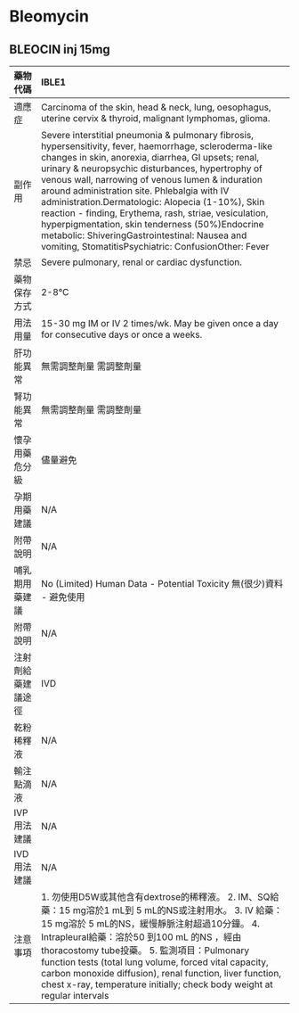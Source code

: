 # Bleomycin

## BLEOCIN inj 15mg

| 藥物代碼 | IBLE1 |
| :--- | :--- |
| 適應症 | Carcinoma of the skin, head & neck, lung, oesophagus, uterine cervix & thyroid, malignant lymphomas, glioma. |
| 副作用 | Severe interstitial pneumonia & pulmonary fibrosis, hypersensitivity, fever, haemorrhage, scleroderma-like changes in skin, anorexia, diarrhea, GI upsets; renal, urinary & neuropsychic disturbances, hypertrophy of venous wall, narrowing of venous lumen & induration around administration site. Phlebalgia with IV administration.Dermatologic: Alopecia \(1-10%\), Skin reaction - finding, Erythema, rash, striae, vesiculation, hyperpigmentation, skin tenderness \(50%\)Endocrine metabolic: ShiveringGastrointestinal: Nausea and vomiting, StomatitisPsychiatric: ConfusionOther: Fever |
| 禁忌 | Severe pulmonary, renal or cardiac dysfunction. |
| 藥物保存方式 | 2-8℃ |
| 用法用量 | 15-30 mg IM or IV 2 times/wk. May be given once a day for consecutive days or once a weeks. |
| 肝功能異常 | 無需調整劑量  需調整劑量 |
| 腎功能異常 | 無需調整劑量  需調整劑量 |
| 懷孕用藥危分級 | 儘量避免 |
| 孕期用藥建議 | N/A |
| 附帶說明 | N/A |
| 哺乳期用藥建議 | No \(Limited\) Human Data - Potential Toxicity 無\(很少\)資料 - 避免使用 |
| 附帶說明 | N/A |
| 注射劑給藥建議途徑 | IVD |
| 乾粉稀釋液 | N/A |
| 輸注點滴液 | N/A |
| IVP 用法建議 | N/A |
| IVD 用法建議 | N/A |
| 注意事項 | 1. 勿使用D5W或其他含有dextrose的稀釋液。 2. IM、SQ給藥：15 mg溶於1 mL到 5 mL的NS或注射用水。 3. IV 給藥：15 mg溶於 5 mL的NS，緩慢靜脈注射超過10分鐘。 4. Intrapleural給藥：溶於50 到100 mL 的NS ，經由thoracostomy tube投藥。 5. 監測項目：Pulmonary function tests \(total lung volume, forced vital capacity, carbon monoxide diffusion\), renal function, liver function, chest x-ray, temperature initially; check body weight at regular intervals |

